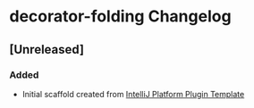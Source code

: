 <!-- Keep a Changelog guide -> https://keepachangelog.com -->

# decorator-folding Changelog

## [Unreleased]
### Added
- Initial scaffold created from [IntelliJ Platform Plugin Template](https://github.com/JetBrains/intellij-platform-plugin-template)
